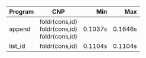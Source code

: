 Program | CNP | Min | Max
--- | --- | ---: | ---:
append | foldr(cons,id)<br/>foldr(cons,id)<br/>foldr(cons,id) | 0.1037s | 0.1646s
list_id | foldr(cons,id) | 0.1104s | 0.1104s
